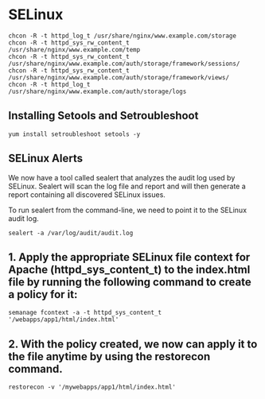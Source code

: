 # SELinux

```
chcon -R -t httpd_log_t /usr/share/nginx/www.example.com/storage
chcon -R -t httpd_sys_rw_content_t /usr/share/nginx/www.example.com/temp
chcon -R -t httpd_sys_rw_content_t /usr/share/nginx/www.example.com/auth/storage/framework/sessions/
chcon -R -t httpd_sys_rw_content_t /usr/share/nginx/www.example.com/auth/storage/framework/views/
chcon -R -t httpd_log_t /usr/share/nginx/www.example.com/auth/storage/logs
```
## Installing Setools and Setroubleshoot
```
yum install setroubleshoot setools -y 
```

## SELinux Alerts
We now have a tool called sealert that analyzes the audit log used by SELinux. Sealert will scan the log file and report and will then generate a report containing all discovered SELinux issues.

To run sealert from the command-line, we need to point it to the SELinux audit log.

```
sealert -a /var/log/audit/audit.log
```


## 1. Apply the appropriate SELinux file context for Apache (httpd_sys_content_t) to the index.html file by running the following command to create a policy for it:

```
semanage fcontext -a -t httpd_sys_content_t '/webapps/app1/html/index.html'
```

## 2. With the policy created, we now can apply it to the file anytime by using the restorecon command.

```
restorecon -v '/mywebapps/app1/html/index.html'
```
